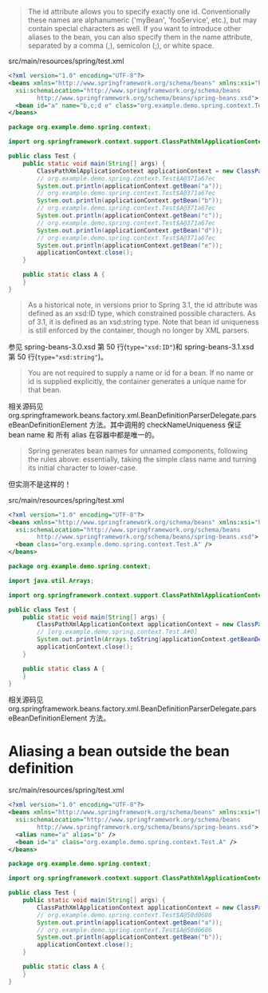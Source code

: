> The id attribute allows you to specify exactly one id. Conventionally these names are alphanumeric ('myBean', 'fooService', etc.), but may contain special characters as well. If you want to introduce other aliases to the bean, you can also specify them in the name attribute, separated by a comma (,), semicolon (;), or white space.


src/main/resources/spring/test.xml
```xml
<?xml version="1.0" encoding="UTF-8"?>
<beans xmlns="http://www.springframework.org/schema/beans" xmlns:xsi="http://www.w3.org/2001/XMLSchema-instance"
  xsi:schemaLocation="http://www.springframework.org/schema/beans
        http://www.springframework.org/schema/beans/spring-beans.xsd">
  <bean id="a" name="b,c;d e" class="org.example.demo.spring.context.Test.A" />
</beans>
```


```java
package org.example.demo.spring.context;

import org.springframework.context.support.ClassPathXmlApplicationContext;

public class Test {
    public static void main(String[] args) {
        ClassPathXmlApplicationContext applicationContext = new ClassPathXmlApplicationContext("spring/test.xml");
        // org.example.demo.spring.context.Test$A@371a67ec
        System.out.println(applicationContext.getBean("a"));
        // org.example.demo.spring.context.Test$A@371a67ec
        System.out.println(applicationContext.getBean("b"));
        // org.example.demo.spring.context.Test$A@371a67ec
        System.out.println(applicationContext.getBean("c"));
        // org.example.demo.spring.context.Test$A@371a67ec
        System.out.println(applicationContext.getBean("d"));
        // org.example.demo.spring.context.Test$A@371a67ec
        System.out.println(applicationContext.getBean("e"));
        applicationContext.close();
    }

    public static class A {
    }
}
```


> As a historical note, in versions prior to Spring 3.1, the id attribute was defined as an xsd:ID type, which constrained possible characters. As of 3.1, it is defined as an xsd:string type. Note that bean id uniqueness is still enforced by the container, though no longer by XML parsers.


参见 spring-beans-3.0.xsd 第 50 行(`type="xsd:ID"`)和 spring-beans-3.1.xsd 第 50 行(`type="xsd:string"`)。


> You are not required to supply a name or id for a bean. If no name or id is supplied explicitly, the container generates a unique name for that bean.


相关源码见 org.springframework.beans.factory.xml.BeanDefinitionParserDelegate.parseBeanDefinitionElement 方法。其中调用的 checkNameUniqueness 保证 bean name 和 所有 alias 在容器中都是唯一的。


> Spring generates bean names for unnamed components, following the rules above: essentially, taking the simple class name and turning its initial character to lower-case.


但实测不是这样的！


src/main/resources/spring/test.xml
```xml
<?xml version="1.0" encoding="UTF-8"?>
<beans xmlns="http://www.springframework.org/schema/beans" xmlns:xsi="http://www.w3.org/2001/XMLSchema-instance"
  xsi:schemaLocation="http://www.springframework.org/schema/beans
        http://www.springframework.org/schema/beans/spring-beans.xsd">
  <bean class="org.example.demo.spring.context.Test.A" />
</beans>
```


```java
package org.example.demo.spring.context;

import java.util.Arrays;

import org.springframework.context.support.ClassPathXmlApplicationContext;

public class Test {
    public static void main(String[] args) {
        ClassPathXmlApplicationContext applicationContext = new ClassPathXmlApplicationContext("spring/test.xml");
        // [org.example.demo.spring.context.Test.A#0]
        System.out.println(Arrays.toString(applicationContext.getBeanDefinitionNames()));
        applicationContext.close();
    }

    public static class A {
    }
}
```


相关源码见 org.springframework.beans.factory.xml.BeanDefinitionParserDelegate.parseBeanDefinitionElement 方法。


# Aliasing a bean outside the bean definition
src/main/resources/spring/test.xml
```xml
<?xml version="1.0" encoding="UTF-8"?>
<beans xmlns="http://www.springframework.org/schema/beans" xmlns:xsi="http://www.w3.org/2001/XMLSchema-instance"
  xsi:schemaLocation="http://www.springframework.org/schema/beans
        http://www.springframework.org/schema/beans/spring-beans.xsd">
  <alias name="a" alias="b" />
  <bean id="a" class="org.example.demo.spring.context.Test.A" />
</beans>
```


```java
package org.example.demo.spring.context;

import org.springframework.context.support.ClassPathXmlApplicationContext;

public class Test {
    public static void main(String[] args) {
        ClassPathXmlApplicationContext applicationContext = new ClassPathXmlApplicationContext("spring/test.xml");
        // org.example.demo.spring.context.Test$A@50d0686
        System.out.println(applicationContext.getBean("a"));
        // org.example.demo.spring.context.Test$A@50d0686
        System.out.println(applicationContext.getBean("b"));
        applicationContext.close();
    }

    public static class A {
    }
}
```

